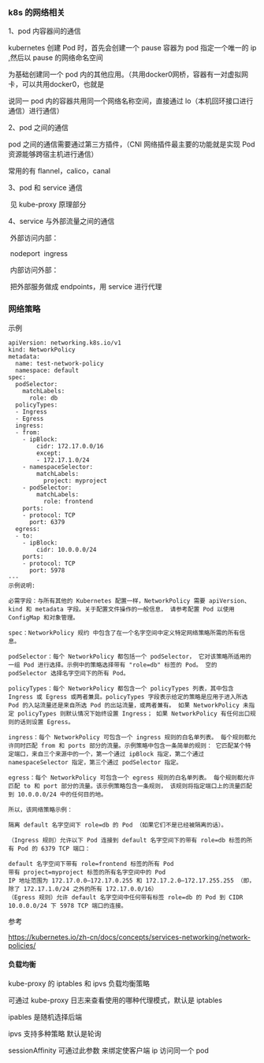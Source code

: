 ### k8s 的网络相关

1、pod 内容器间的通信

kubernetes 创建 Pod 时，首先会创建一个 pause 容器为 pod 指定一个唯一的 ip ,然后以 pause 的网络命名空间

为基础创建同一个 pod 内的其他应用。（共用docker0网桥，容器有一对虚拟网卡，可以共用docker0，也就是

说同一 pod 内的容器共用同一个网络名称空间，直接通过 lo（本机回环接口进行通信）进行通信）

2、pod 之间的通信

pod 之间的通信需要通过第三方插件，（CNI 网络插件最主要的功能就是实现 Pod 资源能够跨宿主机进行通信）

常用的有 flannel，calico，canal

3、pod 和 service 通信

​	见 kube-proxy 原理部分

4、service 与外部流量之间的通信

​	外部访问内部：

​		nodeport
​		ingress

​	内部访问外部：

​		把外部服务做成 endpoints，用 service 进行代理

###  网络策略

示例

```
apiVersion: networking.k8s.io/v1
kind: NetworkPolicy
metadata:
  name: test-network-policy
  namespace: default
spec:
  podSelector:
    matchLabels:
      role: db
  policyTypes:
  - Ingress
  - Egress
  ingress:
  - from:
    - ipBlock:
        cidr: 172.17.0.0/16
        except:
        - 172.17.1.0/24
    - namespaceSelector:
        matchLabels:
          project: myproject
    - podSelector:
        matchLabels:
          role: frontend
    ports:
    - protocol: TCP
      port: 6379
  egress:
  - to:
    - ipBlock:
        cidr: 10.0.0.0/24
    ports:
    - protocol: TCP
      port: 5978
---
示例说明:

必需字段：与所有其他的 Kubernetes 配置一样，NetworkPolicy 需要 apiVersion、 kind 和 metadata 字段。关于配置文件操作的一般信息， 请参考配置 Pod 以使用 ConfigMap 和对象管理。

spec：NetworkPolicy 规约 中包含了在一个名字空间中定义特定网络策略所需的所有信息。

podSelector：每个 NetworkPolicy 都包括一个 podSelector， 它对该策略所适用的一组 Pod 进行选择。示例中的策略选择带有 "role=db" 标签的 Pod。 空的 podSelector 选择名字空间下的所有 Pod。

policyTypes：每个 NetworkPolicy 都包含一个 policyTypes 列表，其中包含 Ingress 或 Egress 或两者兼具。policyTypes 字段表示给定的策略是应用于进入所选 Pod 的入站流量还是来自所选 Pod 的出站流量，或两者兼有。 如果 NetworkPolicy 未指定 policyTypes 则默认情况下始终设置 Ingress； 如果 NetworkPolicy 有任何出口规则的话则设置 Egress。

ingress：每个 NetworkPolicy 可包含一个 ingress 规则的白名单列表。 每个规则都允许同时匹配 from 和 ports 部分的流量。示例策略中包含一条简单的规则： 它匹配某个特定端口，来自三个来源中的一个，第一个通过 ipBlock 指定，第二个通过 namespaceSelector 指定，第三个通过 podSelector 指定。

egress：每个 NetworkPolicy 可包含一个 egress 规则的白名单列表。 每个规则都允许匹配 to 和 port 部分的流量。该示例策略包含一条规则， 该规则将指定端口上的流量匹配到 10.0.0.0/24 中的任何目的地。

所以，该网络策略示例：

隔离 default 名字空间下 role=db 的 Pod （如果它们不是已经被隔离的话）。

（Ingress 规则）允许以下 Pod 连接到 default 名字空间下的带有 role=db 标签的所有 Pod 的 6379 TCP 端口：

default 名字空间下带有 role=frontend 标签的所有 Pod
带有 project=myproject 标签的所有名字空间中的 Pod
IP 地址范围为 172.17.0.0–172.17.0.255 和 172.17.2.0–172.17.255.255 （即，除了 172.17.1.0/24 之外的所有 172.17.0.0/16）
（Egress 规则）允许 default 名字空间中任何带有标签 role=db 的 Pod 到 CIDR 10.0.0.0/24 下 5978 TCP 端口的连接。
```



参考

https://kubernetes.io/zh-cn/docs/concepts/services-networking/network-policies/



#### 负载均衡

kube-proxy 的 iptables 和 ipvs 负载均衡策略

可通过 kube-proxy 日志来查看使用的哪种代理模式，默认是 iptables

ipables 是随机选择后端

ipvs 支持多种策略 默认是轮询

sessionAffinity 可通过此参数 来绑定使客户端 ip 访问同一个 pod